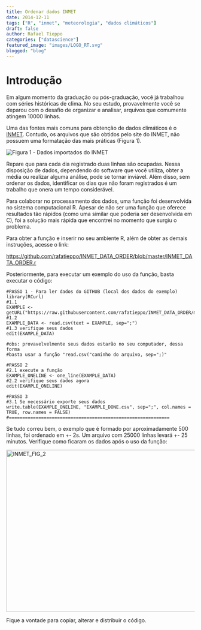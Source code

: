 ```yaml
--- 
title: Ordenar dados INMET
date: 2014-12-11
tags: ["R", "inmet", "meteorologia", "dados climáticos"]
draft: false
author: Rafael Tieppo 
categories: ["datascience"]
featured_image: "images/LOGO_RT.svg"
blogged: "blog"
--- 
```


# Introdução

Em algum momento da graduação ou pós-graduação, você já trabalhou com
séries históricas de clima. No seu estudo, provavelmente você se deparou
com o desafio de organizar e analisar, arquivos que comumente atingem
10000 linhas. 

Uma das fontes mais comuns para obtenção de dados climáticos é o <a
href="http://www.inmet.gov.br" target="_blank">INMET</a>. Contudo, os
arquivos que são obtidos pelo site do INMET, não possuem uma formatação
das mais práticas (Figura 1). 

![Figura 1 - Dados importados do INMET](https://sistemasagricolas.files.wordpress.com/2014/12/inmet_fig_1.png)

Repare que para cada dia registrado duas linhas são ocupadas. Nessa
disposição de dados, dependendo do software que você utiliza, obter a
média ou realizar alguma análise, pode se tornar inviável. Além disso,
sem ordenar os dados, identificar os dias que não foram registrados é um
trabalho que onera um tempo considerável. 

Para colaborar no processamento dos dados, uma função foi desenvolvida
no sistema computacional R. Apesar de não ser uma função que oferece
resultados tão rápidos (como uma similar que poderia ser desenvolvida em
C), foi a solução mais rápida que encontrei no momento que surgiu o
problema. 

Para obter a função e inserir no seu ambiente R, além de obter as demais
instruções, acesse o link: 

<a href="https://github.com/rafatieppo/INMET_DATA_ORDER/blob/master/INMET_DATA_ORDER.r" target="_blank">https://github.com/rafatieppo/INMET_DATA_ORDER/blob/master/INMET_DATA_ORDER.r</a>

Posteriormente, para executar um exemplo do uso da função, basta
executar o código: 

```
#PASSO 1 - Para ler dados do GITHUB (local dos dados do exemplo)
library(RCurl)
#1.1
EXAMPLE <-  getURL("https://raw.githubusercontent.com/rafatieppo/INMET_DATA_ORDER/master/INMET_DATA_EXAMPLE.csv")
#1.2
EXAMPLE_DATA <- read.csv(text = EXAMPLE, sep=";")
#1.3 verifique seus dados
edit(EXAMPLE_DATA)

#obs: provavelvelmente seus dados estarão no seu computador, dessa forma
#basta usar a função "read.csv("caminho do arquivo, sep=";)"
        
#PASSO 2
#2.1 execute a função
EXAMPLE_ONELINE <- one_line(EXAMPLE_DATA)
#2.2 verifique seus dados agora
edit(EXAMPLE_ONELINE)

#PASSO 3
#3.1 Se necessário exporte seus dados
write.table(EXAMPLE_ONELINE, "EXAMPLE_DONE.csv", sep=";", col.names = TRUE, row.names = FALSE)
#============================================================
```

Se tudo correu bem, o exemplo que é formado por aproximadamente 500
linhas, foi ordenado em +- 2s. Um arquivo com 25000 linhas levará +- 25
minutos. Verifique como ficaram os dados após o uso da função: 

<a
href="https://sistemasagricolas.files.wordpress.com/2014/12/inmet_fig_2.png"><img
class="aligncenter size-large wp-image-117"
src="https://sistemasagricolas.files.wordpress.com/2014/12/inmet_fig_2.png?w=660"
alt="INMET_FIG_2" width="660" height="432" /></a>

Fique a vontade para copiar, alterar e distribuir o código.

